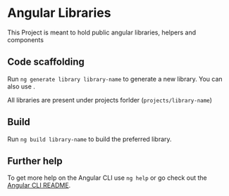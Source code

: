 # Angular Libraries

This Project is meant to hold public angular libraries, helpers and components

## Code scaffolding

Run `ng generate library library-name` to generate a new library. You can also use .

All libraries are present under projects forlder (`projects/library-name`)

## Build

Run `ng build library-name` to build the preferred library.

## Further help

To get more help on the Angular CLI use `ng help` or go check out the [Angular CLI README](https://github.com/angular/angular-cli/blob/master/README.md).
